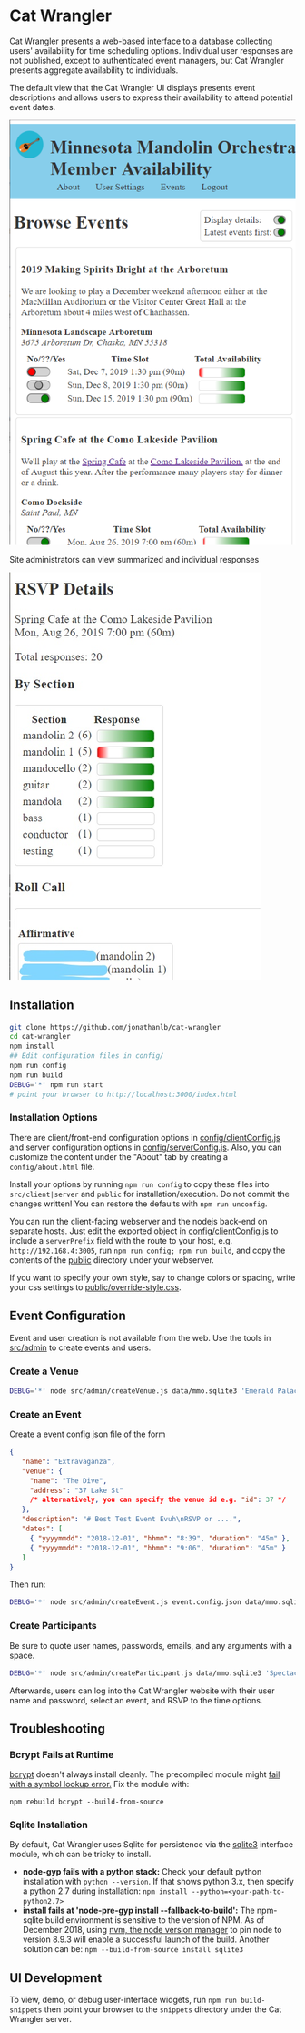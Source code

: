 # Cat Wrangler
Cat Wrangler presents a web-based interface to a database collecting
users' availability for time scheduling options.
Individual user responses are not published, except to authenticated event
managers, but Cat Wrangler presents aggregate availability to individuals.

The default view that the Cat Wrangler UI displays presents event
descriptions and allows users to express their availability to attend 
potential event dates.

![Example event time selection](doc/img/browse.png)

Site administrators can view summarized and individual responses

![Example event response report](doc/img/details.jpg)

## Installation
```sh
git clone https://github.com/jonathanlb/cat-wrangler
cd cat-wrangler
npm install
## Edit configuration files in config/
npm run config
npm run build
DEBUG='*' npm run start
# point your browser to http://localhost:3000/index.html
```

### Installation Options
There are client/front-end configuration options in [config/clientConfig.js](config/clientConfig.js) and server configuration options in [config/serverConfig.js](serverConfig.js).
Also, you can customize the content under the "About" tab by creating a `config/about.html` file.

Install your options by running `npm run config` to copy these files into `src/client|server` and `public` for installation/execution.
Do not commit the changes written!  You can restore the defaults with `npm run unconfig`.

You can run the client-facing webserver and the nodejs back-end on separate
hosts.
Just edit the exported object in [config/clientConfig.js](config/clientConfig.js) to
include a `serverPrefix` field with the route to your host,
e.g. `http://192.168.4:3005`, run `npm run config; npm run build`, and copy the contents of
the [public](public) directory under your webserver.

If you want to specify your own style, say to change colors or spacing, write your css settings to [public/override-style.css](public/override-style.css).

## Event Configuration
Event and user creation is not available from the web.
Use the tools in [src/admin](src/admin) to create events and users.

### Create a Venue
```bash
DEBUG='*' node src/admin/createVenue.js data/mmo.sqlite3 'Emerald Palace' '1 Yellow Brick Rd, Emerald City, OZ, 98765'
```

### Create an Event
Create a event config json file of the form

```json
{
   "name": "Extravaganza",
   "venue": {
     "name": "The Dive",
     "address": "37 Lake St"
     /* alternatively, you can specify the venue id e.g. "id": 37 */
   },
   "description": "# Best Test Event Evuh\nRSVP or ....",
   "dates": [
     { "yyyymmdd": "2018-12-01", "hhmm": "8:39", "duration": "45m" },
     { "yyyymmdd": "2018-12-01", "hhmm": "9:06", "duration": "45m" }
   ]
}
```

Then run:

```bash
DEBUG='*' node src/admin/createEvent.js event.config.json data/mmo.sqlite3
```

### Create Participants
Be sure to quote user names, passwords, emails, and any arguments with a space.

```bash
DEBUG='*' node src/admin/createParticipant.js data/mmo.sqlite3 'Spectacular Soloist' 'shh password' 'email@xxx.org' false 'Contra Zither'
```

Afterwards, users can log into the Cat Wrangler website with their user name and password, select an event, and RSVP to the time options.

## Troubleshooting

### Bcrypt Fails at Runtime
[bcrypt](https://github.com/kelektiv/node.bcrypt.js/) doesn't always install cleanly.  The precompiled module might [fail with a symbol lookup error.](https://github.com/kelektiv/node.bcrypt.js/issues/656)  Fix the module with:

```
npm rebuild bcrypt --build-from-source
```

### Sqlite Installation
By default, Cat Wrangler uses Sqlite for persistence via the [sqlite3](https://www.npmjs.com/package/sqlite3) interface module, which can be tricky to install.

- **node-gyp fails with a python stack:** Check your default python installation with `python --version`.  If that shows python 3.x, then specify a python 2.7 during installation: `npm install --python=<your-path-to-python2.7>`
- **install fails at 'node-pre-gyp install --fallback-to-build':** The npm-sqlite build environment is sensitive to the version of NPM.  As of December 2018, using [nvm, the node version manager](https://github.com/creationix/nvm) to pin node to version 8.9.3 will enable a successful launch of the build.  Another solution can be:
```npm --build-from-source install sqlite3```

## UI Development
To view, demo, or debug user-interface widgets, run `npm run build-snippets` then point your browser to the `snippets` directory under the Cat Wrangler server.
